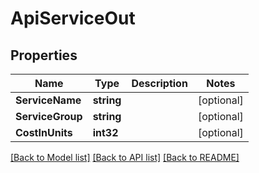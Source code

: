 # ApiServiceOut

## Properties
Name | Type | Description | Notes
------------ | ------------- | ------------- | -------------
**ServiceName** | **string** |  | [optional] 
**ServiceGroup** | **string** |  | [optional] 
**CostInUnits** | **int32** |  | [optional] 

[[Back to Model list]](../README.md#documentation-for-models) [[Back to API list]](../README.md#documentation-for-api-endpoints) [[Back to README]](../README.md)



